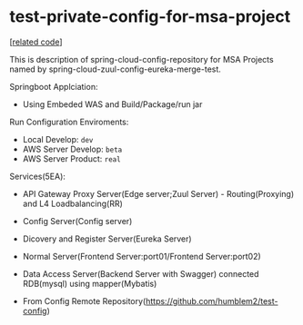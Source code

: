 # test-private-config-for-msa-project
[[related code](https://github.com/humblem2/msa-springcloud-java-springboot-maven-properties)]

This is description of spring-cloud-config-repository 
for MSA Projects 
named by spring-cloud-zuul-config-eureka-merge-test.

Springboot Applciation:
- Using Embeded WAS and Build/Package/run jar

Run Configuration Enviroments:
- Local Develop: `dev`
- AWS Server Develop: `beta`
- AWS Server Product: `real`

Services(5EA):
- API Gateway Proxy Server(Edge server;Zuul Server) - Routing(Proxying) and L4 Loadbalancing(RR)
- Config Server(Config server)
- Dicovery and Register Server(Eureka Server)
- Normal Server(Frontend Server:port01/Frontend Server:port02)
- Data Access Server(Backend Server with Swagger) connected RDB(mysql) using mapper(Mybatis)



- From Config Remote Repository(https://github.com/humblem2/test-config)
